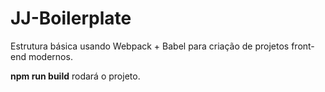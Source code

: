 # JJ-Boilerplate

Estrutura básica usando Webpack + Babel para criação de projetos front-end modernos.

**npm run build** rodará o projeto.
